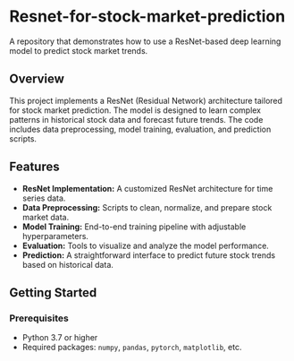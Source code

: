 # Resnet-for-stock-market-prediction

A repository that demonstrates how to use a ResNet-based deep learning model to predict stock market trends.

## Overview

This project implements a ResNet (Residual Network) architecture tailored for stock market prediction. The model is designed to learn complex patterns in historical stock data and forecast future trends. The code includes data preprocessing, model training, evaluation, and prediction scripts.

## Features

- **ResNet Implementation:** A customized ResNet architecture for time series data.
- **Data Preprocessing:** Scripts to clean, normalize, and prepare stock market data.
- **Model Training:** End-to-end training pipeline with adjustable hyperparameters.
- **Evaluation:** Tools to visualize and analyze the model performance.
- **Prediction:** A straightforward interface to predict future stock trends based on historical data.

## Getting Started

### Prerequisites

- Python 3.7 or higher
- Required packages: `numpy`, `pandas`, `pytorch`, `matplotlib`, etc.
